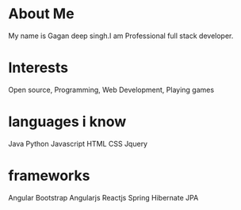 # About Me
My name is Gagan deep singh.I am Professional full stack developer. 

# Interests
Open source, Programming, Web Development, Playing games

# languages i know

Java
Python
Javascript
HTML
CSS
Jquery

# frameworks

Angular
Bootstrap
Angularjs
Reactjs
Spring
Hibernate
JPA